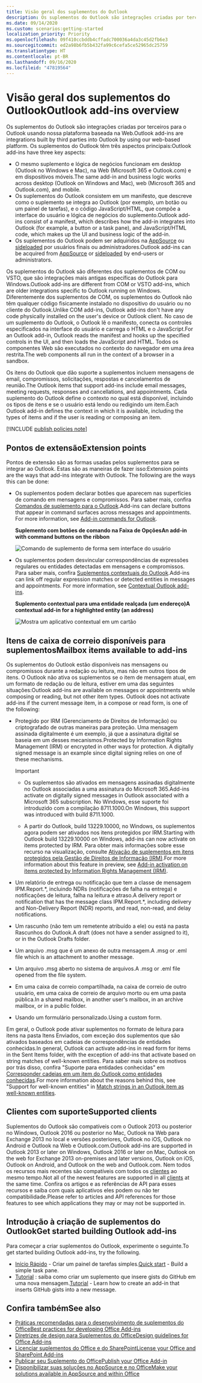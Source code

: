 ```yaml
---
title: Visão geral dos suplementos do Outlook
description: Os suplementos do Outlook são integrações criadas por terceiros para o Outlook usando nossa plataforma baseada na Web.
ms.date: 09/14/2020
ms.custom: scenarios:getting-started
localization_priority: Priority
ms.openlocfilehash: 09f410ccbddb4cffadc700036a4da3c45d2fb6e3
ms.sourcegitcommit: ed2a98b6fb5b432fa99c6cefa5ce52965dc25759
ms.translationtype: HT
ms.contentlocale: pt-BR
ms.lasthandoff: 09/16/2020
ms.locfileid: "47819564"
---
```

# <a name="outlook-add-ins-overview"></a><span data-ttu-id="688b8-103">Visão geral dos suplementos do Outlook</span><span class="sxs-lookup"><span data-stu-id="688b8-103">Outlook add-ins overview</span></span>

<span data-ttu-id="688b8-104">Os suplementos do Outlook são integrações criadas por terceiros para o Outlook usando nossa plataforma baseada na Web.</span><span class="sxs-lookup"><span data-stu-id="688b8-104">Outlook add-ins are integrations built by third parties into Outlook by using our web-based platform.</span></span> <span data-ttu-id="688b8-105">Os suplementos do Outlook têm três aspectos principais:</span><span class="sxs-lookup"><span data-stu-id="688b8-105">Outlook add-ins have three key aspects:</span></span>

- <span data-ttu-id="688b8-106">O mesmo suplemento e lógica de negócios funcionam em desktop (Outlook no Windows e Mac), na Web (Microsoft 365 e Outlook.com) e em dispositivos móveis.</span><span class="sxs-lookup"><span data-stu-id="688b8-106">The same add-in and business logic works across desktop (Outlook on Windows and Mac), web (Microsoft 365 and Outlook.com), and mobile.</span></span>
- <span data-ttu-id="688b8-107">Os suplementos do Outlook consistem em um manifesto, que descreve como o suplemento se integra ao Outlook (por exemplo, um botão ou um painel de tarefas), e o código JavaScript/HTML, que compõe a interface do usuário e lógica de negócios do suplemento.</span><span class="sxs-lookup"><span data-stu-id="688b8-107">Outlook add-ins consist of a manifest, which describes how the add-in integrates into Outlook (for example, a button or a task pane), and JavaScript/HTML code, which makes up the UI and business logic of the add-in.</span></span>
- <span data-ttu-id="688b8-108">Os suplementos do Outlook podem ser adquiridos na [AppSource](https://appsource.microsoft.com) ou [sideloaded](sideload-outlook-add-ins-for-testing.md) por usuários finais ou administradores.</span><span class="sxs-lookup"><span data-stu-id="688b8-108">Outlook add-ins can be acquired from [AppSource](https://appsource.microsoft.com) or [sideloaded](sideload-outlook-add-ins-for-testing.md) by end-users or administrators.</span></span>

<span data-ttu-id="688b8-109">Os suplementos do Outlook são diferentes dos suplementos de COM ou VSTO, que são integrações mais antigas específicas do Outlook para Windows.</span><span class="sxs-lookup"><span data-stu-id="688b8-109">Outlook add-ins are different from COM or VSTO add-ins, which are older integrations specific to Outlook running on Windows.</span></span> <span data-ttu-id="688b8-110">Diferentemente dos suplementos de COM, os suplementos do Outlook não têm qualquer código fisicamente instalado no dispositivo do usuário ou no cliente do Outlook.</span><span class="sxs-lookup"><span data-stu-id="688b8-110">Unlike COM add-ins, Outlook add-ins don't have any code physically installed on the user's device or Outlook client.</span></span> <span data-ttu-id="688b8-111">No caso de um suplemento do Outlook, o Outlook lê o manifesto, conecta os controles especificados na interface do usuário e carrega o HTML e o JavaScript.</span><span class="sxs-lookup"><span data-stu-id="688b8-111">For an Outlook add-in, Outlook reads the manifest and hooks up the specified controls in the UI, and then loads the JavaScript and HTML.</span></span> <span data-ttu-id="688b8-112">Todos os componentes Web são executados no contexto do navegador em uma área restrita.</span><span class="sxs-lookup"><span data-stu-id="688b8-112">The web components all run in the context of a browser in a sandbox.</span></span>

<span data-ttu-id="688b8-113">Os itens do Outlook que dão suporte a suplementos incluem mensagens de email, compromissos, solicitações, respostas e cancelamentos de reunião.</span><span class="sxs-lookup"><span data-stu-id="688b8-113">The Outlook items that support add-ins include email messages, meeting requests, responses and cancellations, and appointments.</span></span> <span data-ttu-id="688b8-114">Cada suplemento do Outlook define o contexto no qual está disponível, incluindo os tipos de itens e se o usuário está lendo ou redigindo um item.</span><span class="sxs-lookup"><span data-stu-id="688b8-114">Each Outlook add-in defines the context in which it is available, including the types of items and if the user is reading or composing an item.</span></span>

[!INCLUDE [publish policies note](../includes/note-publish-policies.md)]

## <a name="extension-points"></a><span data-ttu-id="688b8-115">Pontos de extensão</span><span class="sxs-lookup"><span data-stu-id="688b8-115">Extension points</span></span>

<span data-ttu-id="688b8-p104">Pontos de extensão são as formas usadas pelos suplementos para se integrar ao Outlook. Estas são as maneiras de fazer isso:</span><span class="sxs-lookup"><span data-stu-id="688b8-p104">Extension points are the ways that add-ins integrate with Outlook. The following are the ways this can be done:</span></span>

- <span data-ttu-id="688b8-p105">Os suplementos podem declarar botões que aparecem nas superfícies de comando em mensagens e compromissos. Para saber mais, confira [Comandos de suplemento para o Outlook](add-in-commands-for-outlook.md).</span><span class="sxs-lookup"><span data-stu-id="688b8-p105">Add-ins can declare buttons that appear in command surfaces across messages and appointments. For more information, see [Add-in commands for Outlook](add-in-commands-for-outlook.md).</span></span>

    <span data-ttu-id="688b8-120">**Suplemento com botões de comando na Faixa de Opções**</span><span class="sxs-lookup"><span data-stu-id="688b8-120">**An add-in with command buttons on the ribbon**</span></span>

    ![Comando de suplemento de forma sem interface do usuário](../images/uiless-command-shape.png)

- <span data-ttu-id="688b8-p106">Os suplementos podem desvincular correspondências de expressões regulares ou entidades detectadas em mensagens e compromissos. Para saber mais, confira [Suplementos contextuais do Outlook](contextual-outlook-add-ins.md).</span><span class="sxs-lookup"><span data-stu-id="688b8-p106">Add-ins can link off regular expression matches or detected entities in messages and appointments. For more information, see [Contextual Outlook add-ins](contextual-outlook-add-ins.md).</span></span>

    <span data-ttu-id="688b8-124">**Suplemento contextual para uma entidade realçada (um endereço)**</span><span class="sxs-lookup"><span data-stu-id="688b8-124">**A contextual add-in for a highlighted entity (an address)**</span></span>

    ![Mostra um aplicativo contextual em um cartão](../images/outlook-detected-entity-card.png)

## <a name="mailbox-items-available-to-add-ins"></a><span data-ttu-id="688b8-126">Itens de caixa de correio disponíveis para suplementos</span><span class="sxs-lookup"><span data-stu-id="688b8-126">Mailbox items available to add-ins</span></span>

<span data-ttu-id="688b8-p107">Os suplementos do Outlook estão disponíveis nas mensagens ou compromissos durante a redação ou leitura, mas não em outros tipos de itens. O Outlook não ativa os suplementos se o item de mensagem atual, em um formato de redação ou de leitura, estiver em uma das seguintes situações:</span><span class="sxs-lookup"><span data-stu-id="688b8-p107">Outlook add-ins are available on messages or appointments while composing or reading, but not other item types. Outlook does not activate add-ins if the current message item, in a compose or read form, is one of the following:</span></span>

- <span data-ttu-id="688b8-p108">Protegido por IRM (Gerenciamento de Direitos de Informação) ou criptografado de outras maneiras para proteção. Uma mensagem assinada digitalmente é um exemplo, já que a assinatura digital se baseia em um desses mecanismos.</span><span class="sxs-lookup"><span data-stu-id="688b8-p108">Protected by Information Rights Management (IRM) or encrypted in other ways for protection. A digitally signed message is an example since digital signing relies on one of these mechanisms.</span></span>

  > [!IMPORTANT]
  > - <span data-ttu-id="688b8-131">Os suplementos são ativados em mensagens assinadas digitalmente no Outlook associadas a uma assinatura do Microsoft 365.</span><span class="sxs-lookup"><span data-stu-id="688b8-131">Add-ins activate on digitally signed messages in Outlook associated with a Microsoft 365 subscription.</span></span> <span data-ttu-id="688b8-132">No Windows, esse suporte foi introduzido com a compilação 8711.1000.</span><span class="sxs-lookup"><span data-stu-id="688b8-132">On Windows, this support was introduced with build 8711.1000.</span></span>
  >
  > - <span data-ttu-id="688b8-133">A partir do Outlook, build 13229.10000, no Windows, os suplementos agora podem ser ativados nos itens protegidos por IRM.</span><span class="sxs-lookup"><span data-stu-id="688b8-133">Starting with Outlook build 13229.10000 on Windows, add-ins can now activate on items protected by IRM.</span></span> <span data-ttu-id="688b8-134">Para obter mais informações sobre esse recurso na visualização, consulte [Ativação de suplementos em itens protegidos pela Gestão de Direitos de Informação (IRM)](../reference/objectmodel/preview-requirement-set/outlook-requirement-set-preview.md#add-in-activation-on-items-protected-by-information-rights-management-irm).</span><span class="sxs-lookup"><span data-stu-id="688b8-134">For more information about this feature in preview, see [Add-in activation on items protected by Information Rights Management (IRM)](../reference/objectmodel/preview-requirement-set/outlook-requirement-set-preview.md#add-in-activation-on-items-protected-by-information-rights-management-irm).</span></span>

- <span data-ttu-id="688b8-135">Um relatório de entrega ou notificação que tem a classe de mensagem IPM.Report.\*, incluindo NDRs (notificações de falha na entrega) e notificações de leitura, falha na leitura e atraso.</span><span class="sxs-lookup"><span data-stu-id="688b8-135">A delivery report or notification that has the message class IPM.Report.\*, including delivery and Non-Delivery Report (NDR) reports, and read, non-read, and delay notifications.</span></span>

- <span data-ttu-id="688b8-136">Um rascunho (não tem um remetente atribuído a ele) ou está na pasta Rascunhos do Outlook.</span><span class="sxs-lookup"><span data-stu-id="688b8-136">A draft (does not have a sender assigned to it), or in the Outlook Drafts folder.</span></span>

- <span data-ttu-id="688b8-137">Um arquivo .msg que é um anexo de outra mensagem.</span><span class="sxs-lookup"><span data-stu-id="688b8-137">A .msg or .eml file which is an attachment to another message.</span></span>

- <span data-ttu-id="688b8-138">Um arquivo .msg aberto no sistema de arquivos.</span><span class="sxs-lookup"><span data-stu-id="688b8-138">A .msg or .eml file opened from the file system.</span></span>

- <span data-ttu-id="688b8-139">Em uma caixa de correio compartilhada, na caixa de correio de outro usuário, em uma caixa de correio de arquivo morto ou em uma pasta pública.</span><span class="sxs-lookup"><span data-stu-id="688b8-139">In a shared mailbox, in another user's mailbox, in an archive mailbox, or in a public folder.</span></span>

- <span data-ttu-id="688b8-140">Usando um formulário personalizado.</span><span class="sxs-lookup"><span data-stu-id="688b8-140">Using a custom form.</span></span>

<span data-ttu-id="688b8-141">Em geral, o Outlook pode ativar suplementos no formato de leitura para itens na pasta Itens Enviados, com exceção dos suplementos que são ativados baseados em cadeias de correspondências de entidades conhecidas.</span><span class="sxs-lookup"><span data-stu-id="688b8-141">In general, Outlook can activate add-ins in read form for items in the Sent Items folder, with the exception of add-ins that activate based on string matches of well-known entities.</span></span> <span data-ttu-id="688b8-142">Para saber mais sobre os motivos por trás disso, confira "Suporte para entidades conhecidas" em [Corresponder cadeias em um item do Outlook como entidades conhecidas](match-strings-in-an-item-as-well-known-entities.md).</span><span class="sxs-lookup"><span data-stu-id="688b8-142">For more information about the reasons behind this, see "Support for well-known entities" in [Match strings in an Outlook item as well-known entities](match-strings-in-an-item-as-well-known-entities.md).</span></span>

## <a name="supported-clients"></a><span data-ttu-id="688b8-143">Clientes com suporte</span><span class="sxs-lookup"><span data-stu-id="688b8-143">Supported clients</span></span>

<span data-ttu-id="688b8-144">Suplementos do Outlook são compatíveis com o Outlook 2013 ou posterior no Windows, Outlook 2016 ou posterior no Mac, Outlook na Web para Exchange 2013 no local e versões posteriores, Outlook no iOS, Outlook no Android e Outlook na Web e Outlook.com.</span><span class="sxs-lookup"><span data-stu-id="688b8-144">Outlook add-ins are supported in Outlook 2013 or later on Windows, Outlook 2016 or later on Mac, Outlook on the web for Exchange 2013 on-premises and later versions, Outlook on iOS, Outlook on Android, and Outlook on the web and Outlook.com.</span></span> <span data-ttu-id="688b8-145">Nem todos os recursos mais recentes são compatíveis com todos os [clientes](../reference/requirement-sets/outlook-api-requirement-sets.md#requirement-sets-supported-by-exchange-servers-and-outlook-clients) ao mesmo tempo.</span><span class="sxs-lookup"><span data-stu-id="688b8-145">Not all of the newest features are supported in all [clients](../reference/requirement-sets/outlook-api-requirement-sets.md#requirement-sets-supported-by-exchange-servers-and-outlook-clients) at the same time.</span></span> <span data-ttu-id="688b8-146">Confira os artigos e as referências de API para esses recursos e saiba com quais aplicativos eles podem ou não ter compatibilidade.</span><span class="sxs-lookup"><span data-stu-id="688b8-146">Please refer to articles and API references for those features to see which applications they may or may not be supported in.</span></span>


## <a name="get-started-building-outlook-add-ins"></a><span data-ttu-id="688b8-147">Introdução à criação de suplementos do Outlook</span><span class="sxs-lookup"><span data-stu-id="688b8-147">Get started building Outlook add-ins</span></span>

<span data-ttu-id="688b8-148">Para começar a criar suplementos do Outlook, experimente o seguinte.</span><span class="sxs-lookup"><span data-stu-id="688b8-148">To get started building Outlook add-ins, try the following.</span></span>

- <span data-ttu-id="688b8-149">[Início Rápido](../quickstarts/outlook-quickstart.md) - Criar um painel de tarefas simples.</span><span class="sxs-lookup"><span data-stu-id="688b8-149">[Quick start](../quickstarts/outlook-quickstart.md) - Build a simple task pane.</span></span>
- <span data-ttu-id="688b8-150">[Tutorial](../tutorials/outlook-tutorial.md) : saiba como criar um suplemento que insere gists do GitHub em uma nova mensagem.</span><span class="sxs-lookup"><span data-stu-id="688b8-150">[Tutorial](../tutorials/outlook-tutorial.md) - Learn how to create an add-in that inserts GitHub gists into a new message.</span></span>


## <a name="see-also"></a><span data-ttu-id="688b8-151">Confira também</span><span class="sxs-lookup"><span data-stu-id="688b8-151">See also</span></span>

- [<span data-ttu-id="688b8-152">Práticas recomendadas para o desenvolvimento de suplementos do Office</span><span class="sxs-lookup"><span data-stu-id="688b8-152">Best practices for developing Office Add-ins</span></span>](../concepts/add-in-development-best-practices.md)
- [<span data-ttu-id="688b8-153">Diretrizes de design para Suplementos do Office</span><span class="sxs-lookup"><span data-stu-id="688b8-153">Design guidelines for Office Add-ins</span></span>](../design/add-in-design.md)
- [<span data-ttu-id="688b8-154">Licenciar suplementos do Office e do SharePoint</span><span class="sxs-lookup"><span data-stu-id="688b8-154">License your Office and SharePoint Add-ins</span></span>](/office/dev/store/license-your-add-ins)
- [<span data-ttu-id="688b8-155">Publicar seu Suplemento do Office</span><span class="sxs-lookup"><span data-stu-id="688b8-155">Publish your Office Add-in</span></span>](../publish/publish.md)
- [<span data-ttu-id="688b8-156">Disponibilizar suas soluções no AppSource e no Office</span><span class="sxs-lookup"><span data-stu-id="688b8-156">Make your solutions available in AppSource and within Office</span></span>](/office/dev/store/submit-to-the-office-store)
